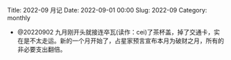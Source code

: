 Title: 2022-09 月记
Date: 2022-09-01 00:00
Slug: 2022-09
Category: monthly

- @20220902 九月刚开头就接连卒瓦(读作：cei)了茶杯盖，掉了交通卡，实在是不太走运。新的一个月开始了，占星家预言宣布本月为破财之月，所有的非必要支出翻倍。

